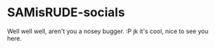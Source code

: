 # SAMisRUDE-socials
Well well well, aren't you a nosey bugger. :P
jk it's cool, nice to see you here.
